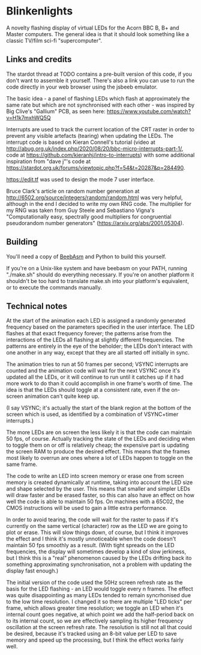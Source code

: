 # Blinkenlights

A novelty flashing display of virtual LEDs for the Acorn BBC B, B+ and Master computers. The general idea is that it should look something like a classic TV/film sci-fi "supercomputer".

## Links and credits

The stardot thread at TODO contains a pre-built version of this code, if you don't want to assemble it yourself. There's also a link you can use to run the code directly in your web browser using the jsbeeb emulator.

The basic idea - a panel of flashing LEDs which flash at approximately the same rate but which are not synchronised with each other - was inspired by Big Clive's "Gallium" PCB, as seen here: https://www.youtube.com/watch?v=H1k7mxhWQ5Q

Interrupts are used to track the current location of the CRT raster in order to prevent any visible artefacts (tearing) when updating the LEDs. The interrupt code is based on Kieran Connell's tutorial (video at http://abug.org.uk/index.php/2020/08/20/bbc-micro-interrupts-part-1/, code at https://github.com/kieranhj/intro-to-interrupts) with some additional inspiration from "dave j"'s code at https://stardot.org.uk/forums/viewtopic.php?f=54&t=20287&p=284490.

https://edit.tf was used to design the mode 7 user interface.

Bruce Clark's article on random number generation at http://6502.org/source/integers/random/random.html was very helpful, although in the end I decided to write my own RNG code. The multiplier for my RNG was taken from Guy Steele and Sebastiano Vigna's "Computationally easy, spectrally good multipliers for congruential pseudorandom number generators" (https://arxiv.org/abs/2001.05304).

## Building

You'll need a copy of [BeebAsm](https://github.com/stardot/beebasm/) and Python to build this yourself.

If you're on a Unix-like system and have beebasm on your PATH, running "./make.sh" should do everything necessary. If you're on another platform it shouldn't be too hard to translate make.sh into your platform's equivalent, or to execute the commands manually.

## Technical notes

At the start of the animation each LED is assigned a randomly generated frequency based on the parameters specified in the user interface. The LED flashes at that exact frequency forever; the patterns arise from the interactions of the LEDs all flashing at slightly different frequencies. The patterns are entirely in the eye of the beholder; the LEDs don't interact with one another in any way, except that they are all started off initially in sync.

The animation tries to run at 50 frames per second; VSYNC interrupts are counted and the animation code will wait for the next VSYNC once it's updated all the LEDs, or it will continue to run until it catches up if it had more work to do than it could accomplish in one frame's worth of time. The idea is that the LEDs should toggle at a consistent rate, even if the on-screen animation can't quite keep up.

(I say VSYNC; it's actually the start of the blank region at the bottom of the screen which is used, as identified by a combination of VSYNC+timer interrupts.)

The more LEDs are on screen the less likely it is that the code can maintain 50 fps, of course. Actually tracking the state of the LEDs and deciding when to toggle them on or off is relatively cheap; the expensive part is updating the screen RAM to produce the desired effect. This means that the frames most likely to overrun are ones where a lot of LEDs happen to toggle on the same frame.

The code to write an LED into screen memory or erase one from screen memory is created dynamically at runtime, taking into account the LED size and shape selected by the user. This means that smaller and simpler LEDs will draw faster and be erased faster, so this can also have an effect on how well the code is able to maintain 50 fps. On machines with a 65C02, the CMOS instructions will be used to gain a little extra performance.

In order to avoid tearing, the code will wait for the raster to pass if it's currently on the same vertical (character) row as the LED we are going to plot or erase. This will slow things down, of course, but I think it improves the effect and I think it's mostly unnoticeable when the code doesn't maintain 50 fps smoothly as a result. (With tight spreads on the LED frequencies, the display will sometimes develop a kind of slow jerkiness, but I think this is a "real" phenomenon caused by the LEDs drifting back ito something approximating synchronisation, not a problem with updating the display fast enough.)

The initial version of the code used the 50Hz screen refresh rate as the basis for the LED flashing - an LED would toggle every n frames. The effect was quite disappointing as many LEDs tended to remain syncrhonised due to the low time resolution. I changed it so there are multiple "LED ticks" per frame, which allows greater time resolution; we toggle an LED when it's internal count goes negative, at which point we add the half-period back on to its internal count, so we are effectively sampling its higher frequency oscillation at the screen refresh rate. The resolution is still not all that could be desired, because it's tracked using an 8-bit value per LED to save memory and speed up the processing, but I think the effect works fairly well.
